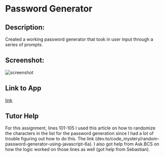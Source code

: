 # Password Generator 

## Description:

Created a working password generator that took in user input through a series of prompts.

## Screenshot:
![screenshot](./assets/Screenshot_of_application.png)

## Link to App
[link](https://lwalker107.github.io/Password_Generator/)

## Tutor Help

For this assignment, lines 101-105 I used this article on how to randomize the characters in the list for the password generation since I had a lot of trouble figuring out how to do this. The link (dev.to/code_mystery/random-password-generator-using-javascript-6a). I also got help from Ask.BCS on how the logic worked on those lines as well (got help from Sebastian).
